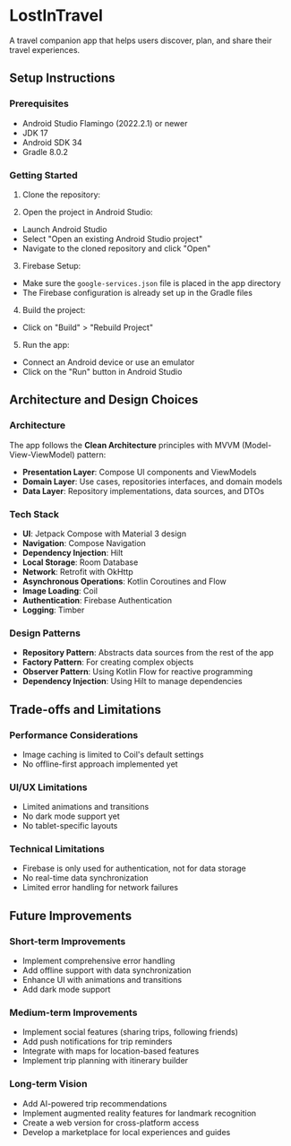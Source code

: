 # LostInTravel

A travel companion app that helps users discover, plan, and share their travel experiences.

## Setup Instructions

### Prerequisites
- Android Studio Flamingo (2022.2.1) or newer
- JDK 17
- Android SDK 34
- Gradle 8.0.2

### Getting Started
1. Clone the repository:


2. Open the project in Android Studio:
- Launch Android Studio
- Select "Open an existing Android Studio project"
- Navigate to the cloned repository and click "Open"

3. Firebase Setup:
- Make sure the `google-services.json` file is placed in the app directory
- The Firebase configuration is already set up in the Gradle files

4. Build the project:
- Click on "Build" > "Rebuild Project"

5. Run the app:
- Connect an Android device or use an emulator
- Click on the "Run" button in Android Studio

## Architecture and Design Choices

### Architecture
The app follows the **Clean Architecture** principles with MVVM (Model-View-ViewModel) pattern:

- **Presentation Layer**: Compose UI components and ViewModels
- **Domain Layer**: Use cases, repositories interfaces, and domain models
- **Data Layer**: Repository implementations, data sources, and DTOs

### Tech Stack
- **UI**: Jetpack Compose with Material 3 design
- **Navigation**: Compose Navigation
- **Dependency Injection**: Hilt
- **Local Storage**: Room Database
- **Network**: Retrofit with OkHttp
- **Asynchronous Operations**: Kotlin Coroutines and Flow
- **Image Loading**: Coil
- **Authentication**: Firebase Authentication
- **Logging**: Timber

### Design Patterns
- **Repository Pattern**: Abstracts data sources from the rest of the app
- **Factory Pattern**: For creating complex objects
- **Observer Pattern**: Using Kotlin Flow for reactive programming
- **Dependency Injection**: Using Hilt to manage dependencies

## Trade-offs and Limitations

### Performance Considerations
- Image caching is limited to Coil's default settings
- No offline-first approach implemented yet

### UI/UX Limitations
- Limited animations and transitions
- No dark mode support yet
- No tablet-specific layouts

### Technical Limitations
- Firebase is only used for authentication, not for data storage
- No real-time data synchronization
- Limited error handling for network failures

## Future Improvements

### Short-term Improvements
- Implement comprehensive error handling
- Add offline support with data synchronization
- Enhance UI with animations and transitions
- Add dark mode support

### Medium-term Improvements
- Implement social features (sharing trips, following friends)
- Add push notifications for trip reminders
- Integrate with maps for location-based features
- Implement trip planning with itinerary builder

### Long-term Vision
- Add AI-powered trip recommendations
- Implement augmented reality features for landmark recognition
- Create a web version for cross-platform access
- Develop a marketplace for local experiences and guides